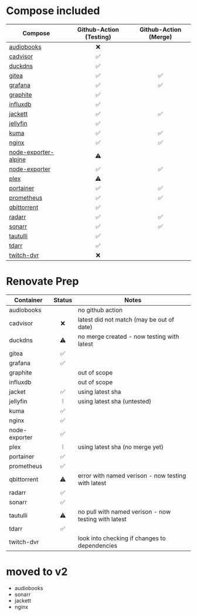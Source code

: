 # Compose included
| Compose | Github-Action (Testing) | Github-Action (Merge) |
| ------- | :---------------------: | :-------------------: |
| [audiobooks](https://github.com/jeo1/docker-templates/tree/audiobooks) | ❌ |  |
| [cadvisor](https://github.com/jeo1/docker-templates/tree/cadvisor) | ✅ |  |
| [duckdns](https://github.com/jeo1/docker-templates/tree/duckdns) | ✅ |  |
| [gitea](https://github.com/jeo1/docker-templates/tree/gitea) | ✅ | ✅ |
| [grafana](https://github.com/jeo1/docker-templates/tree/grafana) | ✅ | ✅ |
| [graphite](https://github.com/jeo1/docker-templates/tree/graphite) | ✅ |  |
| [influxdb](https://github.com/jeo1/docker-templates/tree/influxdb) | ✅ |  |
| [jackett](https://github.com/jeo1/docker-templates/tree/jackett) | ✅ | ✅ |
| [jellyfin](https://github.com/jeo1/docker-templates/tree/jellyfin) | ✅ |  |
| [kuma](https://github.com/jeo1/docker-templates/tree/kuma) | ✅ | ✅ |
| [nginx](https://github.com/jeo1/docker-templates/tree/nginx) | ✅ | ✅ |
| [node-exporter-alpine](https://github.com/jeo1/docker-templates/tree/node-exporter-alpine) | ⚠️ |  |
| [node-exporter](https://github.com/jeo1/docker-templates/tree/node-exporter) | ✅ | ✅ |
| [plex](https://github.com/jeo1/docker-templates/tree/plex) | ⚠️ |  |
| [portainer](https://github.com/jeo1/docker-templates/tree/portainer) | ✅ | ✅ |
| [prometheus](https://github.com/jeo1/docker-templates/tree/prometheus) | ✅ | ✅ |
| [qbittorrent](https://github.com/jeo1/docker-templates/tree/qbittorrent) | ✅ |  |
| [radarr](https://github.com/jeo1/docker-templates/tree/radarr) | ✅ | ✅ |
| [sonarr](https://github.com/jeo1/docker-templates/tree/sonarr) | ✅ | ✅ |
| [tautulli](https://github.com/jeo1/docker-templates/tree/tautulli) | ✅ |  |
| [tdarr](https://github.com/jeo1/docker-templates/tree/tdarr) | ✅ |  |
| [twitch-dvr](https://github.com/jeo1/docker-templates/tree/twitch-dvr) | ❌ |  |

# Renovate Prep
| Container | Status | Notes |
| --------- | :----: | ----- |
| audiobooks |  | no github action |
| cadvisor | ❌ | latest did not match (may be out of date) |
| duckdns | ⚠️ | no merge created - now testing with latest |
| gitea | ✅ |  |
| grafana | ✅ |  |
| graphite |  | out of scope |
| influxdb |  | out of scope |
| jacket | ✅ | using latest sha |
| jellyfin | ❕ | using latest sha (untested) |
| kuma | ✅ |  |
| nginx | ✅ |  |
| node-exporter | ✅ |  |
| plex | ❕ | using latest sha (no merge yet) |
| portainer | ✅ |  |
| prometheus | ✅ |  |
| qbittorrent | ⚠️ | error with named verison - now testing with latest |
| radarr | ✅ |  |
| sonarr | ✅ |  |
| tautulli | ⚠️ | no pull with named verison - now testing with latest |
| tdarr | ✅ |  |
| twitch-dvr |  | look into checking if changes to dependencies |

# moved to v2
- audiobooks
- sonarr
- jackett
- nginx